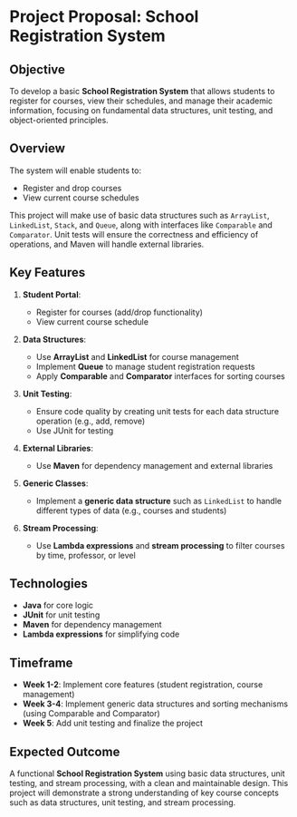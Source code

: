 # Project Proposal: School Registration System

## Objective
To develop a basic **School Registration System** that allows students to register for courses, view their schedules, and manage their academic information, focusing on fundamental data structures, unit testing, and object-oriented principles.

## Overview
The system will enable students to:
- Register and drop courses
- View current course schedules

This project will make use of basic data structures such as `ArrayList`, `LinkedList`, `Stack`, and `Queue`, along with interfaces like `Comparable` and `Comparator`. Unit tests will ensure the correctness and efficiency of operations, and Maven will handle external libraries.

## Key Features
1. **Student Portal**:
   - Register for courses (add/drop functionality)
   - View current course schedule

2. **Data Structures**:
   - Use **ArrayList** and **LinkedList** for course management
   - Implement **Queue** to manage student registration requests
   - Apply **Comparable** and **Comparator** interfaces for sorting courses

3. **Unit Testing**:
   - Ensure code quality by creating unit tests for each data structure operation (e.g., add, remove)
   - Use JUnit for testing

4. **External Libraries**:
   - Use **Maven** for dependency management and external libraries

5. **Generic Classes**:
   - Implement a **generic data structure** such as `LinkedList` to handle different types of data (e.g., courses and students)

6. **Stream Processing**:
   - Use **Lambda expressions** and **stream processing** to filter courses by time, professor, or level

## Technologies
- **Java** for core logic
- **JUnit** for unit testing
- **Maven** for dependency management
- **Lambda expressions** for simplifying code

## Timeframe
- **Week 1-2**: Implement core features (student registration, course management)
- **Week 3-4**: Implement generic data structures and sorting mechanisms (using Comparable and Comparator)
- **Week 5**: Add unit testing and finalize the project

## Expected Outcome
A functional **School Registration System** using basic data structures, unit testing, and stream processing, with a clean and maintainable design. This project will demonstrate a strong understanding of key course concepts such as data structures, unit testing, and stream processing.